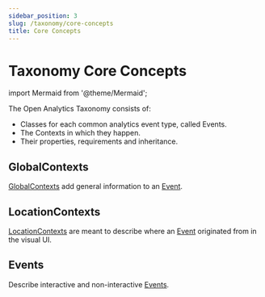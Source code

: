 ```yaml
---
sidebar_position: 3
slug: /taxonomy/core-concepts
title: Core Concepts
---
```


# Taxonomy Core Concepts

import Mermaid from '@theme/Mermaid';

The Open Analytics Taxonomy consists of:
* Classes for each common analytics event type, called Events.
* The Contexts in which they happen.
* Their properties, requirements and inheritance.

## GlobalContexts
[GlobalContexts](/taxonomy/global-contexts/) add general information to an [Event](/taxonomy/events/). 

## LocationContexts
[LocationContexts](/taxonomy/location-contexts/) are meant to describe where an [Event](/taxonomy/events/) originated from in the visual UI. 

## Events
Describe interactive and non-interactive [Events](/taxonomy/events/).